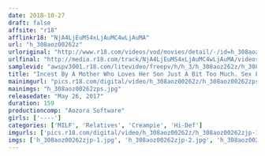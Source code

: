 ```yaml
---
date: 2018-10-27
draft: false
affsite: "r18"
afflinkr18: "NjA4LjEuMS4xLjAuMC4wLjAuMA"
url: "h_308aoz00262z"
urloriginal: "http://www.r18.com/videos/vod/movies/detail/-/id=h_308aoz00262z"
urlfinal: "http://media.r18.com/track/NjA4LjEuMS4xLjAuMC4wLjAuMA/videos/vod/movies/detail/-/id=h_308aoz00262z"
samplevid: "awspv3001.r18.com/litevideo/freepv/h/h_3/h_308aoz262z/h_308aoz262z_dmb_w.mp4"
title: "Incest By A Mother Who Loves Her Son Just A Bit Too Much. Sex Footage."
mainimgurl: "pics.r18.com/digital/video/h_308aoz00262z/h_308aoz00262zps.jpg"
mainimgs: "h_308aoz00262zps.jpg"
releasedate: "May 26, 2017"
duration: 159
productioncomp: "Aozora Software"
girls: ['----']
categories: ['MILF', 'Relatives', 'Creampie', 'Hi-Def']
imgurls: ['pics.r18.com/digital/video/h_308aoz00262z/h_308aoz00262zjp-1.jpg', 'pics.r18.com/digital/video/h_308aoz00262z/h_308aoz00262zjp-2.jpg', 'pics.r18.com/digital/video/h_308aoz00262z/h_308aoz00262zjp-3.jpg', 'pics.r18.com/digital/video/h_308aoz00262z/h_308aoz00262zjp-4.jpg', 'pics.r18.com/digital/video/h_308aoz00262z/h_308aoz00262zjp-5.jpg', 'pics.r18.com/digital/video/h_308aoz00262z/h_308aoz00262zjp-6.jpg', 'pics.r18.com/digital/video/h_308aoz00262z/h_308aoz00262zjp-7.jpg', 'pics.r18.com/digital/video/h_308aoz00262z/h_308aoz00262zjp-8.jpg', 'pics.r18.com/digital/video/h_308aoz00262z/h_308aoz00262zjp-9.jpg', 'pics.r18.com/digital/video/h_308aoz00262z/h_308aoz00262zjp-10.jpg', 'pics.r18.com/digital/video/h_308aoz00262z/h_308aoz00262zjp-11.jpg', 'pics.r18.com/digital/video/h_308aoz00262z/h_308aoz00262zjp-12.jpg', 'pics.r18.com/digital/video/h_308aoz00262z/h_308aoz00262zjp-13.jpg', 'pics.r18.com/digital/video/h_308aoz00262z/h_308aoz00262zjp-14.jpg', 'pics.r18.com/digital/video/h_308aoz00262z/h_308aoz00262zjp-15.jpg', 'pics.r18.com/digital/video/h_308aoz00262z/h_308aoz00262zjp-16.jpg', 'pics.r18.com/digital/video/h_308aoz00262z/h_308aoz00262zjp-17.jpg', 'pics.r18.com/digital/video/h_308aoz00262z/h_308aoz00262zjp-18.jpg', 'pics.r18.com/digital/video/h_308aoz00262z/h_308aoz00262zjp-19.jpg', 'pics.r18.com/digital/video/h_308aoz00262z/h_308aoz00262zjp-20.jpg']
imgs: ['h_308aoz00262zjp-1.jpg', 'h_308aoz00262zjp-2.jpg', 'h_308aoz00262zjp-3.jpg', 'h_308aoz00262zjp-4.jpg', 'h_308aoz00262zjp-5.jpg', 'h_308aoz00262zjp-6.jpg', 'h_308aoz00262zjp-7.jpg', 'h_308aoz00262zjp-8.jpg', 'h_308aoz00262zjp-9.jpg', 'h_308aoz00262zjp-10.jpg', 'h_308aoz00262zjp-11.jpg', 'h_308aoz00262zjp-12.jpg', 'h_308aoz00262zjp-13.jpg', 'h_308aoz00262zjp-14.jpg', 'h_308aoz00262zjp-15.jpg', 'h_308aoz00262zjp-16.jpg', 'h_308aoz00262zjp-17.jpg', 'h_308aoz00262zjp-18.jpg', 'h_308aoz00262zjp-19.jpg', 'h_308aoz00262zjp-20.jpg']
---
```

